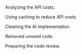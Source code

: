 Analyzing the API costs.

Using caching to reduce API costs.

Cleaning the AI implementation.

Removed unused code.

Preparing the code review.